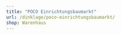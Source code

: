 ```yaml
---
title: "POCO Einrichtungsbaumarkt"
url: /dinklage/poco-einrichtungsbaumarkt/
shop: Warenhaus
---
```

